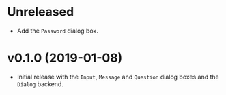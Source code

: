 # Unreleased
- Add the `Password` dialog box.

# v0.1.0 (2019-01-08)
- Initial release with the `Input`, `Message` and `Question` dialog boxes and
  the `Dialog` backend.
